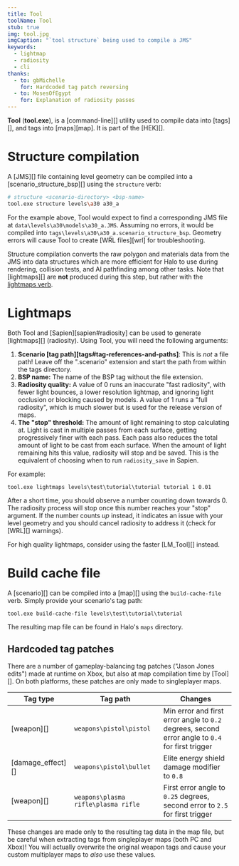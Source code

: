 ```yaml
---
title: Tool
toolName: Tool
stub: true
img: tool.jpg
imgCaption: "`tool structure` being used to compile a JMS"
keywords:
  - lightmap
  - radiosity
  - cli
thanks:
  - to: gbMichelle
    for: Hardcoded tag patch reversing
  - to: MosesOfEgypt
    for: Explanation of radiosity passes
---
```


**Tool** (**tool.exe**), is a [command-line][] utility used to compile data into [tags][], and tags into [maps][map]. It is part of the [HEK][].

# Structure compilation

A [JMS][] file containing level geometry can be compiled into a [scenario_structure_bsp][] using the `structure` verb:

```sh
# structure <scenario-directory> <bsp-name>
tool.exe structure levels\a30 a30_a
```

For the example above, Tool would expect to find a corresponding JMS file at `data\levels\a30\models\a30_a.JMS`. Assuming no errors, it would be compiled into `tags\levels\a30\a30_a.scenario_structure_bsp`. Geometry errors will cause Tool to create [WRL files][wrl] for troubleshooting.

Structure compilation converts the raw polygon and materials data from the JMS into data structures which are more efficient for Halo to use during rendering, collision tests, and AI pathfinding among other tasks. Note that [lightmaps][] are **not** produced during this step, but rather with the [lightmaps verb](#lightmaps).

# Lightmaps
Both Tool and [Sapien][sapien#radiosity] can be used to generate [lightmaps][] (radiosity). Using Tool, you will need the following arguments:

1. **Scenario [tag path][tags#tag-references-and-paths]**: This is _not_ a file path! Leave off the ".scenario" extension and start the path from within the tags directory.
2. **BSP name:** The name of the BSP tag without the file extension.
3. **Radiosity quality:** A value of 0 runs an inaccurate "fast radiosity", with fewer light bounces, a lower resolution lightmap, and ignoring light occlusion or blocking caused by models. A value of 1 runs a "full radiosity", which is much slower but is used for the release version of maps.
4. **The "stop" threshold:** The amount of light remaining to stop calculating at. Light is cast in multiple passes from each surface, getting progressively finer with each pass. Each pass also reduces the total amount of light to be cast from each surface. When the amount of light remaining hits this value, radiosity will stop and be saved. This is the equivalent of choosing when to run `radiosity_save` in Sapien.

For example:

```
tool.exe lightmaps levels\test\tutorial\tutorial tutorial 1 0.01
```

After a short time, you should observe a number counting down towards 0. The radiosity process will stop once this number reaches your "stop" argument. If the number counts _up_ instead, it indicates an issue with your level geometry and you should cancel radiosity to address it (check for [WRL][] warnings).

For high quality lightmaps, consider using the faster [LM_Tool][] instead.

# Build cache file
A [scenario][] can be compiled into a [map][] using the `build-cache-file` verb. Simply provide your scenario's tag path:

```
tool.exe build-cache-file levels\test\tutorial\tutorial
```

The resulting map file can be found in Halo's `maps` directory.

## Hardcoded tag patches
There are a number of gameplay-balancing tag patches ("Jason Jones edits") made at runtime on Xbox, but also at map compilation time by [Tool][]. On both platforms, these patches are only made to singleplayer maps.

| Tag type        | Tag path                          | Changes
|-----------------|-----------------------------------|----------------
|[weapon][]       |`weapons\pistol\pistol`            |Min error and first error angle to `0.2` degrees, second error angle to `0.4` for first trigger
|[damage_effect][]|`weapons\pistol\bullet`            |Elite energy shield damage modifier to `0.8`
|[weapon][]       |`weapons\plasma rifle\plasma rifle`|First error angle to `0.25` degrees, second error to `2.5` for first trigger

These changes are made only to the resulting tag data in the map file, but be careful when extracting tags from singleplayer maps (both PC and Xbox)! You will actually overwrite the original weapon tags and cause your custom multiplayer maps to _also_ use these values.
